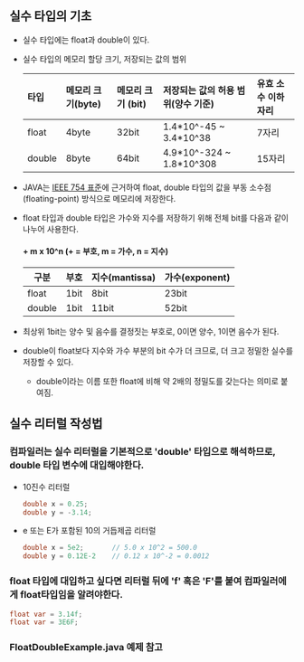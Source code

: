 ## 실수 타입의 기초
- 실수 타입에는 float과 double이 있다.
- 실수 타입의 메모리 할당 크기, 저장되는 값의 범위

  | 타입    | 메모리 크기(byte) | 메모리 크기 (bit) | 저장되는 값의 허용 범위(양수 기준)       | 유효 소수 이하 자리 |
  |:------|:-------------|:-------------|:---------------------------|:------------|
  | float | 4byte        | 32bit        | 1.4\*10^-45 ~ 3.4\*10^38   | 7자리         |
  | double | 8byte        | 64bit        | 4.9\*10^-324 ~ 1.8\*10^308 | 15자리        |

- JAVA는 [IEEE 754 표준](https://en.wikipedia.org/wiki/IEEE_754)에 근거하여 float, double 타입의 값을 부동 소수점(floating-point) 방식으로 메모리에 저장한다.
- float 타입과 double 타입은 가수와 지수를 저장하기 위해 전체 bit를 다음과 같이 나누어 사용한다.
  #### +  m  x  10^n (+ = 부호, m = 가수, n = 지수)
  | 구분 | 부호 | 지수(mantissa) | 가수(exponent) |
  | --- | --- |--------------|--------------|
  | float | 1bit | 8bit | 23bit |
  | double | 1bit | 11bit | 52bit |
- 최상위 1bit는 양수 및 음수를 결정짓는 부호로, 0이면 양수, 1이면 음수가 된다.
- double이 float보다 지수와 가수 부분의 bit 수가 더 크므로, 더 크고 정밀한 실수를 저장할 수 있다.
  - double이라는 이름 또한 float에 비해 약 2배의 정밀도를 갖는다는 의미로 붙여짐.
## 실수 리터럴 작성법
### 컴파일러는 실수 리터럴을 기본적으로 'double' 타입으로 해석하므로, double 타입 변수에 대입해야한다.
- 10진수 리터럴
  ```java
  double x = 0.25;
  double y = -3.14;
  ```
- e 또는 E가 포함된 10의 거듭제곱 리터럴
  ```java
  double x = 5e2;       // 5.0 x 10^2 = 500.0
  double y = 0.12E-2    // 0.12 x 10^-2 = 0.0012
  ```
### float 타입에 대입하고 싶다면 리터럴 뒤에 'f' 혹은 'F'를 붙여 컴파일러에게 float타입임을 알려야한다.
  ```java
  float var = 3.14f;
  float var = 3E6F;
  ```

### FloatDoubleExample.java 예제 참고